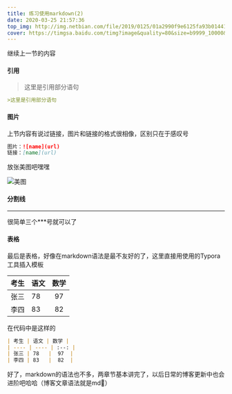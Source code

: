 ```yaml
---
title: 练习使用markdown(2)
date: 2020-03-25 21:57:36
top_img: http://img.netbian.com/file/2019/0125/01a2990f9e6125fa93b01441aab2cc2e.jpg
cover: https://timgsa.baidu.com/timg?image&quality=80&size=b9999_10000&sec=1584987240969&di=3bcd2c51233478505ff65b304d8ecf00&imgtype=0&src=http%3A%2F%2Fpic4.zhimg.com%2Fv2-2a56e92cf72cd1268d299f47b8d2cf14_r.jpg
---
```

继续上一节的内容
<!-- more -->
#### 引用

> 这里是引用部分语句

```markdown
>这里是引用部分语句
```

#### 图片

上节内容有说过链接，图片和链接的格式很相像，区别只在于感叹号

```markdown
图片：![name](url)
链接：[name](url)
```

放张美图吧嘿嘿

![美图](http://img.netbian.com/file/2019/0123/896bd8e1505f22d2383eea5298c70b22.jpg)

#### 分割线

***

很简单三个***号就可以了

#### 表格

最后是表格，好像在markdown语法是最不友好的了，这里直接用使用的Typora工具插入模板

| 考生 | 语文 | 数学 |
| ---- | ---- | :--: |
| 张三 | 78   |  97  |
| 李四 | 83   |  82  |

在代码中是这样的

```markdown
| 考生 | 语文 | 数学 |
| ---- | ---- | :--: |
| 张三 | 78   |  97  |
| 李四 | 83   |  82  |
```

好了，markdown的语法也不多，两章节基本讲完了，以后日常的博客更新中也会进阶吧哈哈（博客文章语法就是md🤭）